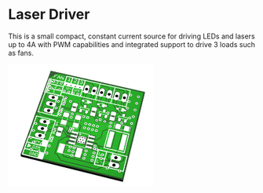 # Laser Driver
This is a small compact, constant current source for driving LEDs and lasers up to 4A with PWM capabilities and integrated support to drive 3 loads such as fans.

<a href="url"><img src="./documentation/PCB.png" align="left" height="250" ></a>
